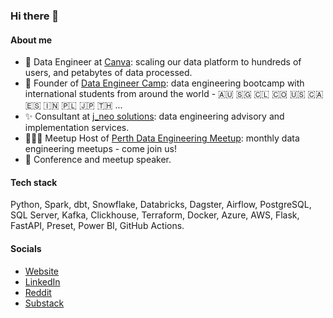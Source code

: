 ### Hi there 👋

#### About me

- 💼 Data Engineer at [Canva](https://www.canva.com/): scaling our data platform to hundreds of users, and petabytes of data processed. 
- 🚀 Founder of [Data Engineer Camp](https://dataengineercamp.com/): data engineering bootcamp with international students from around the world - 🇦🇺 🇸🇬 🇨🇱 🇨🇴 🇺🇸 🇨🇦 🇪🇸 🇮🇳 🇵🇱 🇯🇵 🇹🇭 ... 
- ✨ Consultant at [j_neo solutions](https://jonathanneo.com/): data engineering advisory and implementation services. 
- 🧑‍🤝‍🧑 Meetup Host of [Perth Data Engineering Meetup](https://www.meetup.com/perth-data-engineering-meetup/): monthly data engineering meetups - come join us! 
- 📢 Conference and meetup speaker.  


#### Tech stack 

Python, Spark, dbt, Snowflake, Databricks, Dagster, Airflow, PostgreSQL, SQL Server, Kafka, Clickhouse, Terraform, Docker, Azure, AWS, Flask, FastAPI, Preset, Power BI, GitHub Actions. 

#### Socials 
- [Website](https://jonathanneo.com/) 
- [LinkedIn](https://www.linkedin.com/in/jonneo/) 
- [Reddit](https://www.reddit.com/user/j__neo)
- [Substack](https://jonathanneo.substack.com/)
